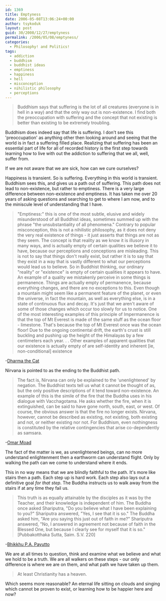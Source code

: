 ```yaml
---
id: 1369
title: Emptyness
date: 2006-05-08T13:06:24+00:00
author: tsykoduk
layout: post
guid: 30/2008/12/27/emptyness
permalink: /2006/05/08/emptyness/
categories:
  - Philosophy! and Politics!
tags:
  - addiction
  - buddhism
  - buddhist ideas
  - emptiness
  - happiness
  - hell
  - misconception
  - nihilistic philosophy
  - perceptions
---
```

<blockquote>Buddhism says that suffering is the lot of all creatures (everyone is in hell in a way) and that the only way out is non-existence. I find both the preoccupation with suffering and the concept that not existing is better than existing to be extremely troubling.</blockquote>
<p>Buddhism does indeed say that life is suffering. I don't see this 'preoccupation' as anything other then looking around and seeing that the world is in fact a suffering filled place. Realizing that suffering has been an essential part of life for all of recorded history is the first step towards learning how to live with out the addiction to suffering that we all, well, suffer from.</p>


<p>If we are not aware that we are sick, how can we cure ourselves?</p>


<p>Happiness is transient. So is suffering. Everything in this world is transient. Buddhism sees this, and gives us a path out of suffering. This path does not lead to non-existence, but rather to emptiness. There is a very large difference between non-existence and emptiness. It has taken me over 20 years of asking questions and searching to get to where I am now, and to the miniscule level of understanding that I have.</p>


<blockquote>"Emptiness:" this is one of the most subtle, elusive and widely misunderstood of all Buddhist ideas, sometimes summed up with the phrase "the unsubstantiality of all phenomena." Contrary to popular misconception, this is not a nihilistic philosophy, as it does not deny the very real existence of things - it just asserts that things are not as they seem. The concept is that reality as we know it is illusory in many ways, and is actually empty of certain qualities we believe it to have, because our perceptions and conceptions are misleading. This is not to say that things don't really exist, but rather it is to say that they exist in a way that is vastly different to what our perceptions would lead us to believe. So in Buddhist thinking, our ordinary "reality" or "existence" is empty of certain qualities it appears to have. An example of a quality we mistakenly perceive in some things is permanence. Things are actually empty of permanence, because everything changes, and there are no exceptions to this. Even though a mountain might seem like a permanent feature of the planet, or even the universe, in fact the mountain, as well as everything else, is in a state of continuous flux and decay. It's just that we aren't aware of some of those changes which occur too slowly for us to notice. One of the most interesting examples of this principle of Impermanence is that the top of Mt Everest is made of the same stuff as the ocean floor - limestone. That's because the top of Mt Everest once was the ocean floor! Due to the ongoing continental drift, the earth's crust is still buckling and pushing up the height of the Himalayas by a few centimeters each year. . . Other examples of apparent qualities that our existence is actually empty of are self-identity and inherent [ie, non-conditional] existence</blockquote>
<p>-<a href="http://www.dharmathecat.com/buddhism.htm">Dharma the Cat</a></p>


<p>Nirvana is pointed to as the ending to the Buddhist path.</p>


<blockquote>The fact is, Nirvana can only be explained to the 'unenlightened' by negation. The Buddhist texts tell us what it cannot be thought of as, but the only positive descriptions of it tend toward non-existence. An example of this is the simile of the fire that the Buddha uses in his dialogue with Vacchagotama. He asks whether the fire, when it is extinguished, can be said to have gone north, south, east, or west. Of course, the obvious answer is that the fire no longer exists. Nirvana, however, cannot be described as existing, not existing, both existing and not, or neither existing nor not. For Buddhism, even nothingness is constituted by the relative contingencies that arise co-dependently as samsara.</blockquote>
<p>-<a href="http://www.the-philosopher.co.uk/buddhism.htm">Omar Moad</a></p>


<p>The fact of the matter is we, as unenlightened beings, can no more understand enlightenment then a earthworm can understand flight. Only by walking the path can we come to understand where it ends.</p>


<p>This in no way means that we are blindly faithful to the path. It's more like stairs then a path. Each step up is hard work. Each step also lays out a definitive goal <em>for that step</em>. The Buddha instructs us to walk away from the stairs if at any time they fail us.</p>


<blockquote>This truth is as equally attainable by the disciples as it was by the Teacher, and their knowledge is independent of him. The Buddha once asked Shariputra, "Do you believe what I have been explaining to you?" Shariputra answered, "Yes, I see that it is so." The Buddha asked him, "Are you saying this just out of faith in me?" Shariputra answered, "No, I answered in agreement not because of faith in the Blessed One, but because I clearly see for myself that it is so." [Pubbakotthaka Sutta, Saim. S.V. 220]</blockquote>
<p>-<a href="http://www.buddhistinformation.com/role_of_faith_in_science_and_bud.htm">Bhikkhu P.A. Payutto</a></p>


<p>We are at all times to question, think and examine what we believe and what we hold to be a truth. We are all walkers on these steps - our only difference is where we are on them, and what path we have taken up them.</p>


<blockquote> At least Christianity has a heaven.</blockquote>
<p>Which seems more reasonable? An eternal life sitting on clouds and singing which cannot be proven to exist, or learning how to be happier here and now?</p>